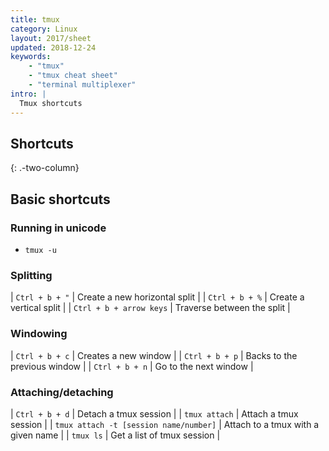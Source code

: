 ```yaml
---
title: tmux
category: Linux
layout: 2017/sheet
updated: 2018-12-24
keywords:
    - "tmux"
    - "tmux cheat sheet"
    - "terminal multiplexer"
intro: |
  Tmux shortcuts 
---
```


Shortcuts
---------
{: .-two-column}

## Basic shortcuts

### Running in unicode
+ `tmux -u`

### Splitting

| `Ctrl + b + "` | Create a new horizontal split |
| `Ctrl + b + %` | Create a vertical split |
| `Ctrl + b + arrow keys` | Traverse between the split |

### Windowing

| `Ctrl + b + c` | Creates a new window |
| `Ctrl + b + p` | Backs to the previous window |
| `Ctrl + b + n` | Go to the next window |

### Attaching/detaching 

| `Ctrl + b + d` | Detach a tmux session |
| `tmux attach`  | Attach a tmux session |
| `tmux attach -t [session name/number]` | Attach to a tmux with a given name |
| `tmux ls` | Get a list of tmux session |